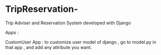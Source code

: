 # TripReservation-
Trip Adviser and Reservation System developed with Django 


Apps :

CustomUser App : to customize user model of django , go to model.py in that app , and add any attribute you want.
